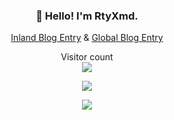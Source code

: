<h3 align="center">👋 Hello! I'm RtyXmd.</h3>
<p align="center">
  <a href="https://rtyxmd.gitee.io">Inland Blog Entry</a> &
  <a href="https://jgsrty.github.io">Global Blog Entry</a>
</p>
<p align="center"> 
  Visitor count<br>
  <img src="https://profile-counter.glitch.me/sagar-viradiya/count.svg" />
</p>
<p align="center"> 
  <img src="https://rtyxmd.gitee.io/rtyresources2019/debug.gif" />
</p>
<p align="center"> 
  <img src="https://rtyxmd.gitee.io/rtyresources2019/zelda.jpg" />
</p>
